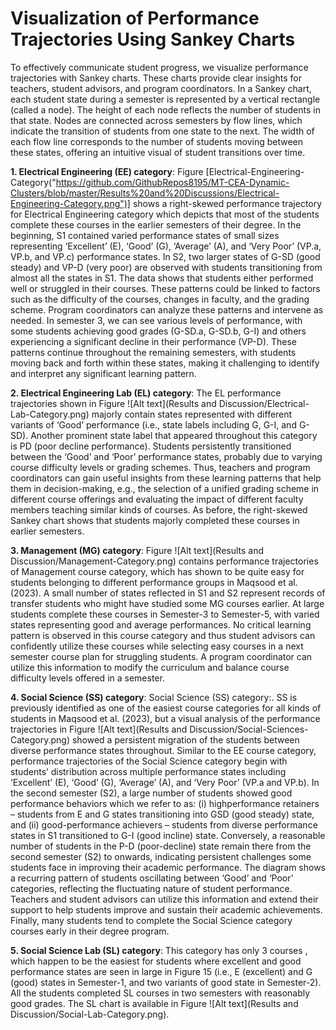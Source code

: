 # Visualization of Performance Trajectories Using Sankey Charts
To effectively communicate student progress, we visualize performance trajectories with Sankey charts. These charts provide clear insights for teachers, student advisors, and program coordinators.
In a Sankey chart, each student state during a semester is represented by a vertical rectangle (called a node). The height of each node reflects the number of students in that state. Nodes are connected across semesters by flow lines, which indicate the transition of students from one state to the next. The width of each flow line corresponds to the number of students moving between these states, offering an intuitive visual of student transitions over time.

**1. Electrical Engineering (EE) category**: Figure [Electrical-Engineering-Category("https://github.com/GithubRepos8195/MT-CEA-Dynamic-Clusters/blob/master/Results%20and%20Discussions/Electrical-Engineering-Category.png")] shows a right-skewed performance trajectory for Electrical Engineering category which depicts that most of the students complete these courses in the earlier semesters of their degree. In the beginning, S1 contained varied performance states of small sizes representing ‘Excellent’ (E), ‘Good’ (G), ‘Average’ (A), and ‘Very Poor’ (VP.a, VP.b, and VP.c) performance states. In S2, two larger states of G-SD (good steady) and VP-D (very poor) are observed with students transitioning from almost all the states in S1. The data shows that students either performed well or struggled in their courses. These patterns could be linked to factors such as the difficulty of the courses, changes in faculty, and the grading scheme. Program coordinators can analyze these patterns and intervene as needed. In semester 3, we can see various levels of performance, with some students achieving good grades (G-SD.a, G-SD.b, G-I) and others experiencing a significant decline in their performance (VP-D). These patterns continue throughout the remaining semesters, with students moving back and forth within these states, making it challenging to identify and interpret any significant learning pattern.

**2. Electrical Engineering Lab (EL) category**: The EL performance trajectories shown in Figure ![Alt text](Results and Discussion/Electrical-Lab-Category.png) majorly contain states represented with different variants of ‘Good’ performance (i.e., state labels including G, G-I, and G-SD). Another prominent state label that appeared throughout this category is PD (poor decline performance). Students persistently transitioned between the ‘Good’ and ‘Poor’ performance states, probably due to varying course difficulty levels or grading schemes. Thus, teachers and program coordinators can gain useful insights from these learning patterns that help them in decision-making, e.g., the selection of a unified grading scheme in different course offerings and evaluating the impact of different faculty members teaching similar kinds of courses. As before, the right-skewed Sankey chart shows that students majorly completed these courses in earlier semesters.

**3. Management (MG) category**: Figure ![Alt text](Results and Discussion/Management-Category.png) contains performance trajectories of Management course category, which has shown to be quite easy for students belonging to different performance groups in Maqsood et al. (2023). A small number of states reflected in S1 and S2 represent records of transfer students who might have studied some MG courses earlier. At large students complete these courses in Semester-3 to Semester-5, with varied states representing good and average performances. No critical learning pattern is observed in this course category and thus student advisors can confidently utilize these courses while selecting easy courses in a next semester course plan for struggling students. A program coordinator can utilize this information to modify the curriculum and balance course difficulty levels offered in a semester.

**4. Social Science (SS) category**: Social Science (SS) category:. SS is previously identified as one of the easiest course categories for all kinds of students in Maqsood et al. (2023), but a visual analysis of the performance trajectories in Figure ![Alt text](Results and Discussion/Social-Sciences-Category.png) showed a persistent migration of the students between diverse performance states throughout.
Similar to the EE course category, performance trajectories of the Social Science category begin with students’ distribution across multiple performance states including ‘Excellent’ (E), ‘Good’ (G), ‘Average’ (A), and ‘Very Poor’ (VP.a and VP.b). In the second semester (S2), a large number of students showed good performance behaviors which we refer to as: (i) highperformance retainers – students from E and G states transitioning into GSD (good steady) state, and (ii) good-performance achievers – students from diverse performance states in S1 transitioned to G-I (good incline) state. Conversely, a reasonable number of students in the P-D (poor-decline) state remain there from the second semester (S2) to onwards, indicating persistent challenges some students face in improving their academic performance. The diagram shows a recurring pattern of students oscillating between ‘Good’ and ‘Poor’ categories, reflecting the fluctuating nature of student performance. Teachers and student advisors can utilize this information and extend their support to help students improve and sustain their academic achievements. Finally, many students tend to complete the Social Science category courses early in their degree program.

**5. Social Science Lab (SL) category**: This category has only 3 courses , which happen to be the easiest for students where excellent and good performance states are seen in large in Figure 15 (i.e., E (excellent) and G (good) states in Semester-1, and two variants of good state in Semester-2). All the students completed SL courses in two semesters with reasonably good grades. The SL chart is available in Figure ![Alt text](Results and Discussion/Social-Lab-Category.png).
